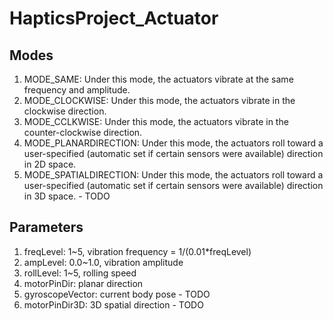 # HapticsProject_Actuator

## Modes
1. MODE_SAME: Under this mode, the actuators vibrate at the same frequency and amplitude.
2. MODE_CLOCKWISE: Under this mode, the actuators vibrate in the clockwise direction.
3. MODE_CCLKWISE: Under this mode, the actuators vibrate in the counter-clockwise direction.
4. MODE_PLANARDIRECTION: Under this mode, the actuators roll toward a user-specified (automatic set if certain sensors were available) direction in 2D space.
5. MODE_SPATIALDIRECTION: Under this mode, the actuators roll toward a user-specified (automatic set if certain sensors were available) direction in 3D space. - TODO

## Parameters
1. freqLevel: 1~5, vibration frequency = 1/(0.01*freqLevel)
2. ampLevel: 0.0~1.0, vibration amplitude
3. rollLevel: 1~5, rolling speed
4. motorPinDir: planar direction
5. gyroscopeVector: current body pose - TODO
6. motorPinDir3D: 3D spatial direction - TODO